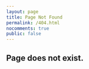 ```yaml
---
layout: page
title: Page Not Found
permalink: /404.html
nocomments: true
public: false
---
```


## Page does not exist.
